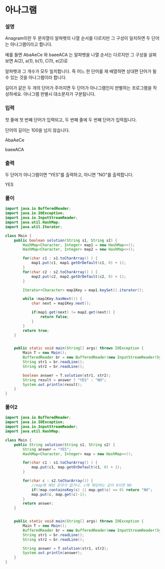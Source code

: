 # 아나그램
### 설명
Anagram이란 두 문자열이 알파벳의 나열 순서를 다르지만 그 구성이 일치하면 두 단어는 아나그램이라고 합니다.

예를 들면 AbaAeCe 와 baeeACA 는 알파벳을 나열 순서는 다르지만 그 구성을 살펴보면 A(2), a(1), b(1), C(1), e(2)로

알파벳과 그 개수가 모두 일치합니다. 즉 어느 한 단어를 재 배열하면 상대편 단어가 될 수 있는 것을 아나그램이라 합니다.

길이가 같은 두 개의 단어가 주어지면 두 단어가 아나그램인지 판별하는 프로그램을 작성하세요. 아나그램 판별시 대소문자가 구분됩니다.
### 입력
첫 줄에 첫 번째 단어가 입력되고, 두 번째 줄에 두 번째 단어가 입력됩니다.

단어의 길이는 100을 넘지 않습니다.
<p>AbaAeCe</p>
<p>baeeACA</p>

### 출력
두 단어가 아나그램이면 “YES"를 출력하고, 아니면 ”NO"를 출력합니다.
<p>YES</p>

### 풀이
```java
import java.io.BufferedReader;
import java.io.IOException;
import java.io.InputStreamReader;
import java.util.HashMap;
import java.util.Iterator;

class Main {
    public boolean solution(String s1, String s2) {
        HashMap<Character, Integer> map1 = new HashMap<>();
        HashMap<Character, Integer> map2 = new HashMap<>();

        for(char c1 : s1.toCharArray() ) {
            map1.put(c1, map1.getOrDefault(c1, 0) + 1);
        }
        for(char c2 : s2.toCharArray() ) {
            map2.put(c2, map2.getOrDefault(c2, 0) + 1);
        }

        Iterator<Character> map1Key = map1.keySet().iterator();

        while (map1Key.hasNext()) {
            char next = map1Key.next();

            if(map1.get(next) != map2.get(next)) {
                return false;
            }
        }
        return true;
    }


    public static void main(String[] args) throws IOException {
        Main T = new Main();
        BufferedReader br = new BufferedReader(new InputStreamReader(System.in));
        String str1 = br.readLine();
        String str2 = br.readLine();

        boolean answer = T.solution(str1, str2);
        String result = answer ? "YES" : "NO";
        System.out.println(result);
    }
}
```
### 풀이2
```java
import java.io.BufferedReader;
import java.io.IOException;
import java.io.InputStreamReader;
import java.util.HashMap;

class Main {
    public String solution(String s1, String s2) {
        String answer = "YES";
        HashMap<Character, Integer> map = new HashMap<>();

        for(char c1 : s1.toCharArray() ) {
            map.put(c1, map.getOrDefault(c1, 0) + 1);
        }

        for(char c : s2.toCharArray()) {
            //map에 해당 문자가 없거나, c에 해당하는 값이 0이면 NO
            if(!map.containsKey(c) || map.get(c) == 0) return "NO";
            map.put(c, map.get(c)-1);
        }
        return answer;
    }


    public static void main(String[] args) throws IOException {
        Main T = new Main();
        BufferedReader br = new BufferedReader(new InputStreamReader(System.in));
        String str1 = br.readLine();
        String str2 = br.readLine();

        String answer = T.solution(str1, str2);
        System.out.println(answer);
    }
}

```